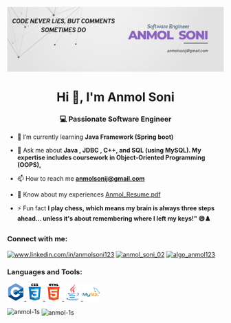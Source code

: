 
![logo](https://github.com/Anmol-1s/Anmol-1s/blob/main/linkedin%20banner.png)
<h1 align="center">Hi 👋, I'm Anmol Soni</h1>
<h3 align="center">💻 Passionate Software Engineer</h3>

- 🌱 I’m currently learning **Java Framework (Spring boot)**

- 💬 Ask me about **Java , JDBC , C++, and SQL (using MySQL). My expertise includes coursework in Object-Oriented Programming (OOPS),**

- 📫 How to reach me **anmolsonij@gmail.com**

- 📄 Know about my experiences [Anmol_Resume.pdf](Anmol_Resume.pdf)

- ⚡ Fun fact **I play chess, which means my brain is always three steps ahead... unless it's about remembering where I left my keys!" 😄♟️**

<h3 align="left">Connect with me:</h3>
<p align="left">
<a href="https://linkedin.com/in/www.linkedin.com/in/anmolsoni123" target="blank"><img align="center" src="https://raw.githubusercontent.com/rahuldkjain/github-profile-readme-generator/master/src/images/icons/Social/linked-in-alt.svg" alt="www.linkedin.com/in/anmolsoni123" height="30" width="40" /></a>
<a href="https://instagram.com/anmol_soni_02" target="blank"><img align="center" src="https://raw.githubusercontent.com/rahuldkjain/github-profile-readme-generator/master/src/images/icons/Social/instagram.svg" alt="anmol_soni_02" height="30" width="40" /></a>
<a href="https://www.leetcode.com/algo_anmol123" target="blank"><img align="center" src="https://raw.githubusercontent.com/rahuldkjain/github-profile-readme-generator/master/src/images/icons/Social/leet-code.svg" alt="algo_anmol123" height="30" width="40" /></a>
</p>

<h3 align="left">Languages and Tools:</h3>
<p align="left"> <a href="https://www.w3schools.com/cpp/" target="_blank" rel="noreferrer"> <img src="https://raw.githubusercontent.com/devicons/devicon/master/icons/cplusplus/cplusplus-original.svg" alt="cplusplus" width="40" height="40"/> </a> <a href="https://www.w3schools.com/css/" target="_blank" rel="noreferrer"> <img src="https://raw.githubusercontent.com/devicons/devicon/master/icons/css3/css3-original-wordmark.svg" alt="css3" width="40" height="40"/> </a> <a href="https://www.w3.org/html/" target="_blank" rel="noreferrer"> <img src="https://raw.githubusercontent.com/devicons/devicon/master/icons/html5/html5-original-wordmark.svg" alt="html5" width="40" height="40"/> </a> <a href="https://www.java.com" target="_blank" rel="noreferrer"> <img src="https://raw.githubusercontent.com/devicons/devicon/master/icons/java/java-original.svg" alt="java" width="40" height="40"/> </a> <a href="https://www.mysql.com/" target="_blank" rel="noreferrer"> <img src="https://raw.githubusercontent.com/devicons/devicon/master/icons/mysql/mysql-original-wordmark.svg" alt="mysql" width="40" height="40"/> </a> </p>

<p><img align="left" src="https://github-readme-stats.vercel.app/api/top-langs?username=anmol-1s&show_icons=true&locale=en&layout=compact" alt="anmol-1s" /></p>

<p>&nbsp;<img align="center" src="https://github-readme-stats.vercel.app/api?username=anmol-1s&show_icons=true&locale=en" alt="anmol-1s" /></p>
